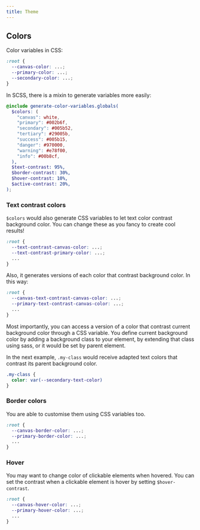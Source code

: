 ```yaml
---
title: Theme
---
```


## Colors

Color variables in CSS:

```css
:root {
  --canvas-color: ...;
  --primary-color: ...;
  --secondary-color: ...;
}
```

In SCSS, there is a mixin to generate variables more easily:

```scss
@include generate-color-variables.globals(
  $colors: (
    "canvas": white,
    "primary": #002b6f,
    "secondary": #005b52,
    "tertiary": #29005b,
    "success": #005b15,
    "danger": #970000,
    "warning": #e78f00,
    "info": #00b8cf,
  ),
  $text-contrast: 95%,
  $border-contrast: 30%,
  $hover-contrast: 10%,
  $active-contrast: 20%,
);
```


### Text contrast colors

`$colors` would also generate CSS variables to let text color contrast background color. You can change these as you fancy to create cool results!

```css
:root {
  --text-contrast-canvas-color: ...;
  --text-contrast-primary-color: ...;
  ...
}
```

Also, it generates versions of each color that contrast background color. In this way:

```css
:root {
  --canvas-text-contrast-canvas-color: ...;
  --primary-text-contrast-canvas-color: ...;
  ...
}
```

Most importantly, you can access a version of a color that contrast current background color through a CSS variable. You define current background color by adding a background class to your element, by extending that class using sass, or it would be set by parent element.

In the next example, `.my-class` would receive adapted text colors that contrast its parent background color.

```css
.my-class {
  color: var(--secondary-text-color)
}
```

### Border colors

You are able to customise them using CSS variables too.

```css
:root {
  --canvas-border-color: ...;
  --primary-border-color: ...;
  ...
}
```

### Hover

You may want to change color of clickable elements when hovered. You can set the contrast when a clickable element is hover by setting `$hover-contrast`.

```css
:root {
  --canvas-hover-color: ...;
  --primary-hover-color: ...;
  ...
}
```